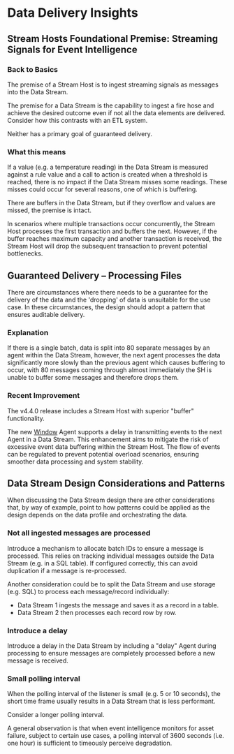 # Data Delivery Insights

## Stream Hosts Foundational Premise: Streaming Signals for Event Intelligence

### Back to Basics

The premise of a Stream Host is to ingest streaming signals as messages into the Data Stream.

The premise for a Data Stream is the capability to ingest a fire hose and achieve the desired outcome even if not all the data elements are delivered. Consider how this contrasts with an ETL system.

Neither has a primary goal of guaranteed delivery.

### What this means

If a value (e.g. a temperature reading) in the Data Stream is measured against a rule value and a call to action is created when a threshold is reached, there is no impact if the Data Stream misses some readings. These misses could occur for several reasons, one of which is buffering.

There are buffers in the Data Stream, but if they overflow and values are missed, the premise is intact.

In scenarios where multiple transactions occur concurrently, the Stream Host processes the first transaction and buffers the next. However, if the buffer reaches maximum capacity and another transaction is received, the Stream Host will drop the subsequent transaction to prevent potential bottlenecks.

## Guaranteed Delivery – Processing Files

There are circumstances where there needs to be a guarantee for the delivery of the data and the 'dropping' of data is unsuitable for the use case. In these circumstances, the design should adopt a pattern that ensures auditable delivery.

### Explanation

If there is a single batch, data is split into 80 separate messages by an agent within the Data Stream, however, the next agent processes the data significantly more slowly than the previous agent which causes buffering to occur, with 80 messages coming through almost immediately the SH is unable to buffer some messages and therefore drops them.

### Recent Improvement

The v4.4.0 release includes a Stream Host with superior "buffer" functionality.

The new [Window](https://app.gitbook.com/o/-MZASoMaVZCmWsNG58Xo/s/NrWOGXQC2OUEEXXok1fY/) Agent supports a delay in transmitting events to the next Agent in a Data Stream. This enhancement aims to mitigate the risk of excessive event data buffering within the Stream Host. The flow of events can be regulated to prevent potential overload scenarios, ensuring smoother data processing and system stability.

## Data Stream Design Considerations and Patterns

When discussing the Data Stream design there are other considerations that, by way of example, point to how patterns could be applied as the design depends on the data profile and orchestrating the data.

### Not all ingested messages are processed

Introduce a mechanism to allocate batch IDs to ensure a message is processed. This relies on tracking individual messages outside the Data Stream (e.g. in a SQL table). If configured correctly, this can avoid duplication if a message is re-processed.

Another consideration could be to split the Data Stream and use storage (e.g. SQL) to process each message/record individually:

* Data Stream 1 ingests the message and saves it as a record in a table.
* Data Stream 2 then processes each record row by row.

### Introduce a delay

Introduce a delay in the Data Stream by including a "delay" Agent during processing to ensure messages are completely processed before a new message is received.

### Small polling interval

When the polling interval of the listener is small (e.g. 5 or 10 seconds), the short time frame usually results in a Data Stream that is less performant.

Consider a longer polling interval.

A general observation is that when event intelligence monitors for asset failure, subject to certain use cases, a polling interval of 3600 seconds (i.e. one hour) is sufficient to timeously perceive degradation.
